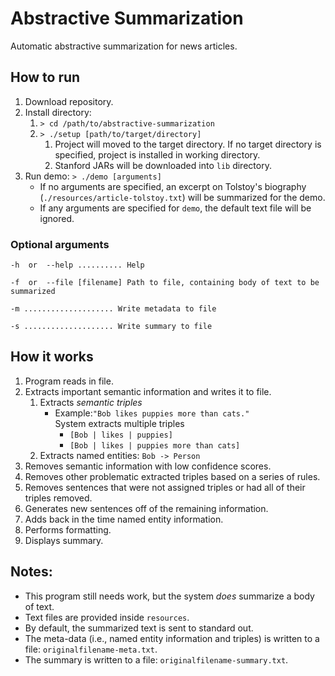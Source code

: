 # Abstractive Summarization
Automatic abstractive summarization for news articles.

## How to run
1. Download repository.
2. Install directory:
    1. `> cd /path/to/abstractive-summarization`
    2. `> ./setup [path/to/target/directory]`
        1. Project will moved to the target directory.
        If no target directory is specified, project is installed in working directory.
        2. Stanford JARs will be downloaded into `lib` directory.
3. Run demo: `> ./demo [arguments]`
    * If no arguments are specified, an excerpt on Tolstoy's biography 
    (`./resources/article-tolstoy.txt`) will be summarized for the demo.
    * If any arguments are specified for `demo`, the default text file will be ignored.

### Optional arguments

`-h  or  --help .......... Help`

`-f  or  --file [filename] Path to file, containing body of text to be summarized`

`-m .................... Write metadata to file`

`-s .................... Write summary to file`

## How it works
1. Program reads in file.  
2. Extracts important semantic information and writes it to file.
    1. Extracts *semantic triples*
        * Example:`"Bob likes puppies more than cats."`  
        System extracts multiple triples
            * `[Bob | likes | puppies]`
            * `[Bob | likes | puppies more than cats]`
    2. Extracts named entities: `Bob -> Person`
3. Removes semantic information with low confidence scores.
4. Removes other problematic extracted triples based on a series of rules.
5. Removes sentences that were not assigned triples or had all of their triples 
removed.
6. Generates new sentences off of the remaining information.
7. Adds back in the time named entity information.
8. Performs formatting.
9. Displays summary.

## Notes: 
* This program still needs work, but the system *does* summarize a body of text.
* Text files are provided inside `resources`.
* By default, the summarized text is sent to standard out. 
* The meta-data (i.e., named entity information and triples) is written to a 
file: `originalfilename-meta.txt`.
* The summary is written to a file: `originalfilename-summary.txt`.
